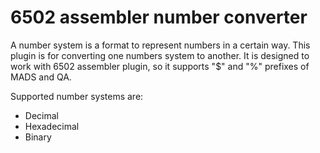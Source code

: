 # **6502 assembler number converter**

A number system is a format to represent numbers in a certain way. This plugin is for converting one numbers system to another.
It is designed to work with 6502 assembler plugin, so it supports "$" and "%" prefixes of MADS and QA. 

Supported number systems are:
- Decimal
- Hexadecimal
- Binary